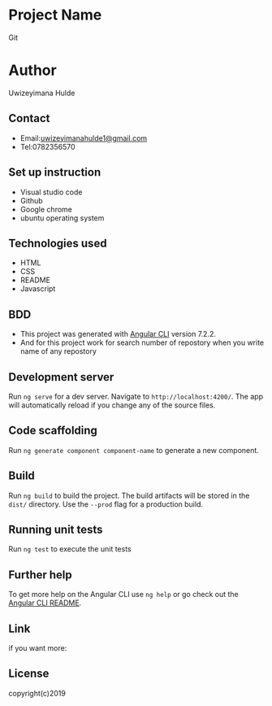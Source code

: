 # Project Name
 Git

# Author
Uwizeyimana Hulde

## Contact
* Email:uwizeyimanahulde1@gmail.com
* Tel:0782356570

## Set up instruction
* Visual studio code
* Github
* Google chrome
* ubuntu operating system

## Technologies used
* HTML
* CSS
* README
* Javascript

## BDD
* This project was generated with [Angular CLI](https://github.com/angular/angular-cli) version 7.2.2.
* And for this project work for search number of repostory when you write name of any repostory

## Development server
Run `ng serve` for a dev server. Navigate to `http://localhost:4200/`. The app will automatically reload if you change any of the source files.

## Code scaffolding

Run `ng generate component component-name` to generate a new component.

## Build

Run `ng build` to build the project. The build artifacts will be stored in the `dist/` directory. Use the `--prod` flag for a production build.

## Running unit tests

Run `ng test` to execute the unit tests 

## Further help

To get more help on the Angular CLI use `ng help` or go check out the [Angular CLI README](https://github.com/angular/angular-cli/blob/master/README.md).

## Link
if you want more:

## License
copyright(c)2019
